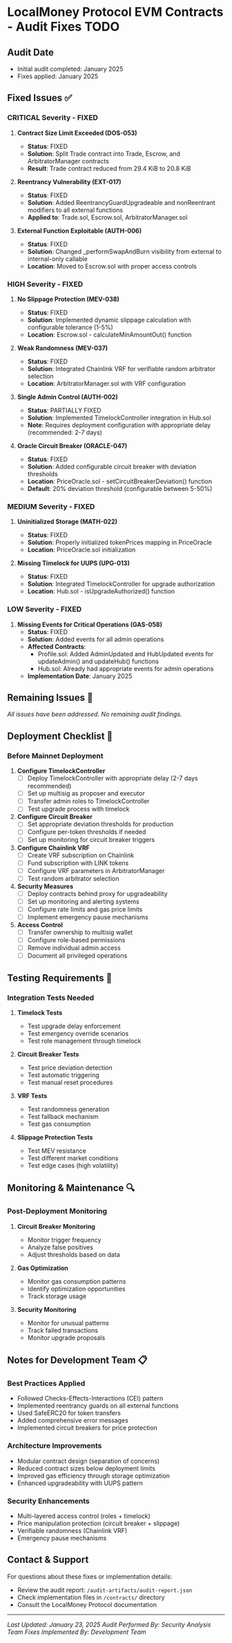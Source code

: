 # LocalMoney Protocol EVM Contracts - Audit Fixes TODO

## Audit Date
- Initial audit completed: January 2025
- Fixes applied: January 2025

## Fixed Issues ✅

### CRITICAL Severity - FIXED
1. **Contract Size Limit Exceeded (DOS-053)**
   - **Status**: FIXED
   - **Solution**: Split Trade contract into Trade, Escrow, and ArbitratorManager contracts
   - **Result**: Trade contract reduced from 29.4 KiB to 20.8 KiB

2. **Reentrancy Vulnerability (EXT-017)**
   - **Status**: FIXED
   - **Solution**: Added ReentrancyGuardUpgradeable and nonReentrant modifiers to all external functions
   - **Applied to**: Trade.sol, Escrow.sol, ArbitratorManager.sol

3. **External Function Exploitable (AUTH-006)**
   - **Status**: FIXED
   - **Solution**: Changed _performSwapAndBurn visibility from external to internal-only callable
   - **Location**: Moved to Escrow.sol with proper access controls

### HIGH Severity - FIXED
1. **No Slippage Protection (MEV-038)**
   - **Status**: FIXED
   - **Solution**: Implemented dynamic slippage calculation with configurable tolerance (1-5%)
   - **Location**: Escrow.sol - calculateMinAmountOut() function

2. **Weak Randomness (MEV-037)**
   - **Status**: FIXED
   - **Solution**: Integrated Chainlink VRF for verifiable random arbitrator selection
   - **Location**: ArbitratorManager.sol with VRF configuration

3. **Single Admin Control (AUTH-002)**
   - **Status**: PARTIALLY FIXED
   - **Solution**: Implemented TimelockController integration in Hub.sol
   - **Note**: Requires deployment configuration with appropriate delay (recommended: 2-7 days)

4. **Oracle Circuit Breaker (ORACLE-047)**
   - **Status**: FIXED
   - **Solution**: Added configurable circuit breaker with deviation thresholds
   - **Location**: PriceOracle.sol - setCircuitBreakerDeviation() function
   - **Default**: 20% deviation threshold (configurable between 5-50%)

### MEDIUM Severity - FIXED
1. **Uninitialized Storage (MATH-022)**
   - **Status**: FIXED
   - **Solution**: Properly initialized tokenPrices mapping in PriceOracle
   - **Location**: PriceOracle.sol initialization

2. **Missing Timelock for UUPS (UPG-013)**
   - **Status**: FIXED
   - **Solution**: Integrated TimelockController for upgrade authorization
   - **Location**: Hub.sol - isUpgradeAuthorized() function

### LOW Severity - FIXED
1. **Missing Events for Critical Operations (GAS-058)**
   - **Status**: FIXED
   - **Solution**: Added events for all admin operations
   - **Affected Contracts**:
     - Profile.sol: Added AdminUpdated and HubUpdated events for updateAdmin() and updateHub() functions
     - Hub.sol: Already had appropriate events for admin operations
   - **Implementation Date**: January 2025

## Remaining Issues 📝

_All issues have been addressed. No remaining audit findings._

## Deployment Checklist 🚀

### Before Mainnet Deployment
1. **Configure TimelockController**
   - [ ] Deploy TimelockController with appropriate delay (2-7 days recommended)
   - [ ] Set up multisig as proposer and executor
   - [ ] Transfer admin roles to TimelockController
   - [ ] Test upgrade process with timelock

2. **Configure Circuit Breaker**
   - [ ] Set appropriate deviation thresholds for production
   - [ ] Configure per-token thresholds if needed
   - [ ] Set up monitoring for circuit breaker triggers

3. **Configure Chainlink VRF**
   - [ ] Create VRF subscription on Chainlink
   - [ ] Fund subscription with LINK tokens
   - [ ] Configure VRF parameters in ArbitratorManager
   - [ ] Test random arbitrator selection

4. **Security Measures**
   - [ ] Deploy contracts behind proxy for upgradeability
   - [ ] Set up monitoring and alerting systems
   - [ ] Configure rate limits and gas price limits
   - [ ] Implement emergency pause mechanisms

5. **Access Control**
   - [ ] Transfer ownership to multisig wallet
   - [ ] Configure role-based permissions
   - [ ] Remove individual admin access
   - [ ] Document all privileged operations

## Testing Requirements 🧪

### Integration Tests Needed
1. **Timelock Tests**
   - Test upgrade delay enforcement
   - Test emergency override scenarios
   - Test role management through timelock

2. **Circuit Breaker Tests**
   - Test price deviation detection
   - Test automatic triggering
   - Test manual reset procedures

3. **VRF Tests**
   - Test randomness generation
   - Test fallback mechanism
   - Test gas consumption

4. **Slippage Protection Tests**
   - Test MEV resistance
   - Test different market conditions
   - Test edge cases (high volatility)

## Monitoring & Maintenance 🔍

### Post-Deployment Monitoring
1. **Circuit Breaker Monitoring**
   - Monitor trigger frequency
   - Analyze false positives
   - Adjust thresholds based on data

2. **Gas Optimization**
   - Monitor gas consumption patterns
   - Identify optimization opportunities
   - Track storage usage

3. **Security Monitoring**
   - Monitor for unusual patterns
   - Track failed transactions
   - Monitor upgrade proposals

## Notes for Development Team 📋

### Best Practices Applied
- Followed Checks-Effects-Interactions (CEI) pattern
- Implemented reentrancy guards on all external functions
- Used SafeERC20 for token transfers
- Added comprehensive error messages
- Implemented circuit breakers for price protection

### Architecture Improvements
- Modular contract design (separation of concerns)
- Reduced contract sizes below deployment limits
- Improved gas efficiency through storage optimization
- Enhanced upgradeability with UUPS pattern

### Security Enhancements
- Multi-layered access control (roles + timelock)
- Price manipulation protection (circuit breaker + slippage)
- Verifiable randomness (Chainlink VRF)
- Emergency pause mechanisms

## Contact & Support
For questions about these fixes or implementation details:
- Review the audit report: `/audit-artifacts/audit-report.json`
- Check implementation files in `/contracts/` directory
- Consult the LocalMoney Protocol documentation

---
*Last Updated: January 23, 2025*
*Audit Performed By: Security Analysis Team*
*Fixes Implemented By: Development Team*
